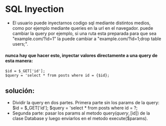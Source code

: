 # SQL Inyection 

- El usuario puede inyectarnos codigo sql mediante distintos medios, como por ejemplo mediante queries en la url en el navegador. puede cambiar la query por ejemplo, si una ruta esta preparada para que sea "example.com/?id=1" la puede cambiar a "example.com/?id=1;drop table users;". 

#### nunca hay que hacer esto, inyectar valores directamente a una query de esta manera: 
    $id = $_GET['id'];
    $query = 'select * from posts where id = {$id}; 

## solución:
- Dividir la query en dos partes. Primera parte sin los params de la query:
    $id = $_GET['id'];
    $query = 'select * from posts where id = ?; 
- Segunda parte:  pasar los params al metodo query($query, [$id]) de la clase Database y luego 
    enviarlos en el metodo execute($params).